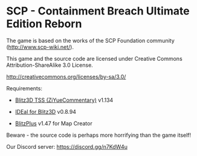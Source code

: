 # SCP - Containment Breach Ultimate Edition Reborn

The game is based on the works of the SCP Foundation community (http://www.scp-wiki.net/).

This game and the source code are licensed under Creative Commons Attribution-ShareAlike 3.0 License.

http://creativecommons.org/licenses/by-sa/3.0/

Requirements:

-	[Blitz3D TSS (ZiYueCommentary)](https://github.com/ZiYueCommentary/Blitz3D/releases) v1.134

-	[IDEal for Blitz3D](https://web.archive.org/web/20130827150202/http://fungamesfactory.com/download.php?get=IDEalSetup_0.8.94.exe) v0.8.94

-	[BlitzPlus](https://www.blitzcoder.org/forum/downloads.php) v1.47 for Map Creator

Beware - the source code is perhaps more horrifying than the game itself!

Our Discord server: https://discord.gg/n7KdW4u
